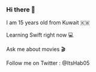 ### Hi there 👋

I am 15 years old from Kuwait 🇰🇼

Learning Swift right now 💻

Ask me about movies 🎬  

Follow me on Twitter : @ItsHab05
